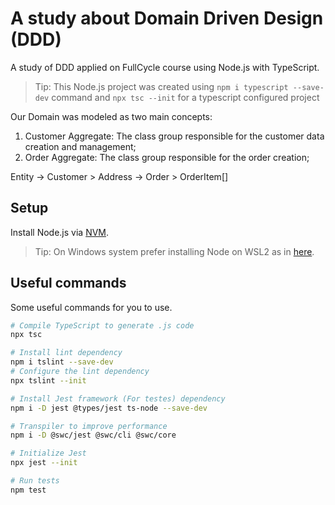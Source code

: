 # A study about Domain Driven Design (DDD)
A study of DDD applied on FullCycle course using Node.js with TypeScript.

> Tip: This Node.js project was created using `npm i typescript --save-dev` command and `npx tsc --init` for a typescript configured project

Our Domain was modeled as two main concepts:
1. Customer Aggregate: The class group responsible for the customer data creation and management;
2. Order Aggregate: The class group responsible for the order creation;

Entity
    -> Customer > Address
    -> Order > OrderItem[]

## Setup
Install Node.js via [NVM](https://github.com/nvm-sh/nvm).

> Tip: On Windows system prefer installing Node on WSL2 as in [here](https://learn.microsoft.com/en-us/windows/dev-environment/javascript/nodejs-on-wsl).

## Useful commands
Some useful commands for you to use.

```bash
# Compile TypeScript to generate .js code
npx tsc
```

```bash
# Install lint dependency
npm i tslint --save-dev
# Configure the lint dependency
npx tslint --init
```

```bash
# Install Jest framework (For testes) dependency
npm i -D jest @types/jest ts-node --save-dev
```

```bash
# Transpiler to improve performance
npm i -D @swc/jest @swc/cli @swc/core
```

```bash
# Initialize Jest
npx jest --init
```

```bash
# Run tests
npm test
```